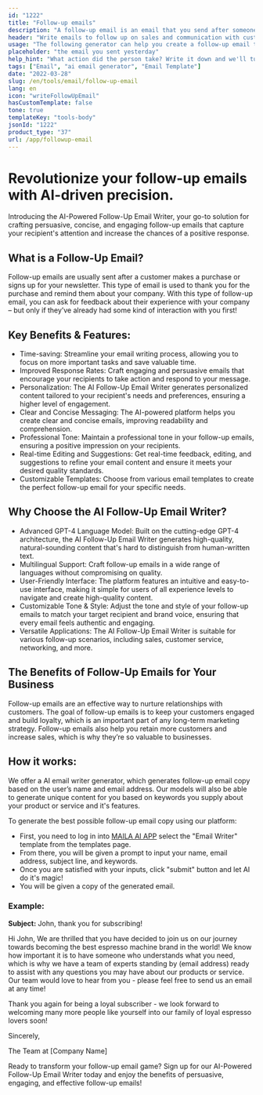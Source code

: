 ```yaml
---
id: "1222"
title: "Follow-up emails"
description: "A follow-up email is an email that you send after someone has taken an action, such as subscribing to your newsletter, downloading a piece of content, or making a purchase. The purpose of a follow-up email is to build a relationship with the person who took the action, and to get them to take another action, such as visiting your website, attending an event, or making another purchase."
header: "Write emails to follow up on sales and communication with customers."
usage: "The following generator can help you create a follow-up email that is tailored to your brand."
placeholder: "the email you sent yesterday"
help_hint: "What action did the person take? Write it down and we'll turn it into a Follow-up Email."
tags: ["Email", "ai email generator", "Email Template"]
date: "2022-03-28"
slug: /en/tools/email/follow-up-email
lang: en
icon: "writeFollowUpEmail"
hasCustomTemplate: false
tone: true
templateKey: "tools-body"
jsonId: "1222"
product_type: "37"
url: /app/followup-email
---
```


# Revolutionize your follow-up emails with AI-driven precision.

Introducing the AI-Powered Follow-Up Email Writer, your go-to solution for crafting persuasive, concise, and engaging follow-up emails that capture your recipient's attention and increase the chances of a positive response.

## What is a Follow-Up Email?

Follow-up emails are usually sent after a customer makes a purchase or signs up for your newsletter. This type of email is used to thank you for the purchase and remind them about your company. With this type of follow-up email, you can ask for feedback about their experience with your company – but only if they’ve already had some kind of interaction with you first!

## Key Benefits & Features:

- Time-saving: Streamline your email writing process, allowing you to focus on more important tasks and save valuable time.
- Improved Response Rates: Craft engaging and persuasive emails that encourage your recipients to take action and respond to your message.
- Personalization: The AI Follow-Up Email Writer generates personalized content tailored to your recipient's needs and preferences, ensuring a higher level of engagement.
- Clear and Concise Messaging: The AI-powered platform helps you create clear and concise emails, improving readability and comprehension.
- Professional Tone: Maintain a professional tone in your follow-up emails, ensuring a positive impression on your recipients.
- Real-time Editing and Suggestions: Get real-time feedback, editing, and suggestions to refine your email content and ensure it meets your desired quality standards.
- Customizable Templates: Choose from various email templates to create the perfect follow-up email for your specific needs.

## Why Choose the AI Follow-Up Email Writer?

- Advanced GPT-4 Language Model: Built on the cutting-edge GPT-4 architecture, the AI Follow-Up Email Writer generates high-quality, natural-sounding content that's hard to distinguish from human-written text.
- Multilingual Support: Craft follow-up emails in a wide range of languages without compromising on quality.
- User-Friendly Interface: The platform features an intuitive and easy-to-use interface, making it simple for users of all experience levels to navigate and create high-quality content.
- Customizable Tone & Style: Adjust the tone and style of your follow-up emails to match your target recipient and brand voice, ensuring that every email feels authentic and engaging.
- Versatile Applications: The AI Follow-Up Email Writer is suitable for various follow-up scenarios, including sales, customer service, networking, and more.

## The Benefits of Follow-Up Emails for Your Business

Follow-up emails are an effective way to nurture relationships with customers. The goal of follow-up emails is to keep your customers engaged and build loyalty, which is an important part of any long-term marketing strategy. Follow-up emails also help you retain more customers and increase sales, which is why they’re so valuable to businesses.

## How it works:

We offer a AI email writer generator, which generates follow-up email copy based on the user’s name and email address. Our models will also be able to generate unique content for you based on keywords you supply about your product or service and it's features.

To generate the best possible follow-up email copy using our platform:

- First, you need to log in into [MAILA AI APP](https://maila.ai/app/list) select the "Email Writer" template from the templates page.
- From there, you will be given a prompt to input your name, email address, subject line, and keywords.
- Once you are satisfied with your inputs, click "submit" button and let AI do it's magic!
- You will be given a copy of the generated email.

### Example:

**Subject:** John, thank you for subscribing!

Hi John,
We are thrilled that you have decided to join us on our journey towards becoming the best espresso machine brand in the world! We know how important it is to have someone who understands what you need, which is why we have a team of experts standing by (email address) ready to assist with any questions you may have about our products or service. Our team would love to hear from you - please feel free to send us an email at any time!

Thank you again for being a loyal subscriber - we look forward to welcoming many more people like yourself into our family of loyal espresso lovers soon!

Sincerely,

The Team at [Company Name]

Ready to transform your follow-up email game? Sign up for our AI-Powered Follow-Up Email Writer today and enjoy the benefits of persuasive, engaging, and effective follow-up emails!
